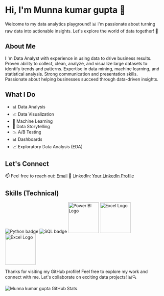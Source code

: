 # Hi, I'm Munna kumar gupta 👋

Welcome to my data analytics playground! 📊 I'm passionate about turning raw data into actionable insights. Let's explore the world of data together! 🚀

## About Me

I 'm Data Analyst with  experience in using data to drive business results. Proven ability to collect, clean, analyze, and visualize large datasets to identify trends and patterns. Expertise in data mining, machine learning, and statistical analysis. Strong communication and presentation skills. Passionate about helping businesses succeed through data-driven insights.

## What I Do

- 📊 Data Analysis
- 📈 Data Visualization
- 🤖 Machine Learning
- 📑 Data Storytelling
- 📉 A/B Testing
- 📊 Dashboards
- 📈 Exploratory Data Analysis (EDA)

## Let's Connect

📫 Feel free to reach out: [Email](munnakumar943038@gmail.com)
💼 LinkedIn: [Your LinkedIn Profile](https://www.linkedin.com/in/munna-kumar-gupta/)

## Skills (Technical)

![Python badge](https://img.shields.io/badge/Python-3.10.4-blue.svg)
![SQL badge](https://img.shields.io/badge/SQL-14.2.1-blue.svg)
<img src="https://www.vectorlogo.zone/logos/microsoft_powerbi/microsoft_powerbi-ar21.svg" alt="Power BI Logo" width="100">
<img src="https://djgeqya1wekbj.cloudfront.net/product-images/600-600/MOS-Excel-1200x600.jpg" alt="Excel Logo" width="100">
<img src="https://symbols.getvecta.com/stencil_28/61_sql-database-generic.90b41636a8.jpg" alt="Excel Logo" width="100">

Thanks for visiting my GitHub profile! Feel free to explore my work and connect with me. Let's collaborate on exciting data projects! 📊🔍

![Munna kumar gupta GitHub Stats](https://github-readme-stats.vercel.app/api?username=munnakumargupta&show_icons=true)

<!--
**Note: You can add GitHub stats using a service like https://github.com/Munna kumar gupta/github-readme-stats.
-->
